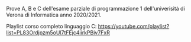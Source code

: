 Prove A, B e C dell'esame parziale di programmazione 1 dell'univerisità di Verona di Informatica anno 2020/2021.

Playlist corso completo linguaggio C: https://youtube.com/playlist?list=PL83Ordjpzm5oUl7tFEjc4iirkPBiv7FxR
